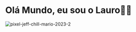 # Olá Mundo, eu sou o Lauro👋🏻
![pixel-jeff-chill-mario-2023-2](https://user-images.githubusercontent.com/69800502/233448495-9537dba4-c81b-4b37-ac0c-8b1e6c3434fb.gif)
